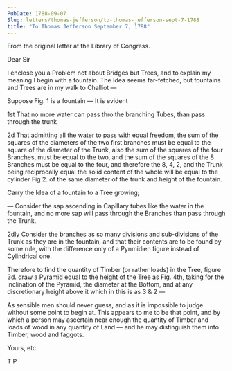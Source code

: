 ```yaml
---
PubDate: 1788-09-07
Slug: letters/thomas-jefferson/to-thomas-jefferson-sept-7-1788
title: "To Thomas Jefferson September 7, 1788"
---
```


   From the original letter at the Library of Congress.

   Dear Sir

   I enclose you a Problem not about Bridges but Trees, and to explain my
   meaning I begin with a fountain. The Idea seems far-fetched, but fountains
   and Trees are in my walk to Challiot &mdash;

   Suppose Fig. 1 is a fountain &mdash; It is evident 
   
   1st That no more water can pass
   thro the branching Tubes, than pass through the trunk 
   
   2d That admitting all
   the water to pass with equal freedom, the sum of the squares of the
   diameters of the two first branches must be equal to the square of the
   diameter of the Trunk, also the sum of the squares of the four Branches,
   must be equal to the two, and the sum of the squares of the 8 Branches
   must be equal to the four, and therefore the 8, 4, 2, and the Trunk being
   reciprocally equal the solid content of the whole will be equal to the
   cylinder Fig 2. of the same diameter of the trunk and height of the
   fountain.

   Carry the Idea of a fountain to a Tree growing;  
   
   &mdash; Consider the sap ascending
   in Capillary tubes like the water in the fountain, and no more sap will
   pass through the Branches than pass through the Trunk.

   2dly Consider the branches as so many divisions and sub-divisions of the
   Trunk as they are in the fountain, and that their contents are to be found
   by some rule, with the difference only of a Pynmidien figure instead of
   Cylindrical one.

   Therefore to find the quantity of Timber (or rather loads) in the Tree,
   figure 3d. draw a Pyramid equal to the height of the Tree as Fig. 4th,
   taking for the inclination of the Pyramid, the diameter at the Bottom, and
   at any discretionary height above it which in this is as 3 & 2 &mdash;

   As sensible men should never guess, and as it is impossible to judge
   without some point to begin at. This appears to me to be that point, and
   by which a person may ascertain near enough the quantity of Timber and
   loads of wood in any quantity of Land &mdash; and he may distinguish 
   them into Timber, wood and faggots.

   Yours, etc.

   T P



